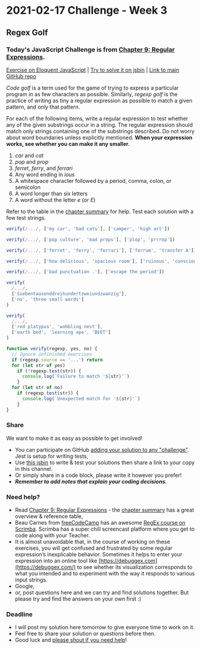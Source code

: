 # 2021-02-17 Challenge - Week 3

## Regex Golf

### Today's JavaScript Challenge is from [Chapter 9: Regular Expressions](<[https://eloquentjavascript.net/06_object.html](https://eloquentjavascript.net/09_regexp.html)>).

[Exercise on Eloquent JavaScript](https://eloquentjavascript.net/09_regexp.html#h_TcUD2vzyMe) | [Try to solve it on jsbin](https://jsbin.com/reposozima/edit?js,console) | [Link to main GitHub repo](https://github.com/codejourneys-org/wednesday-javascript-challenge)

*Code golf* is a term used for the game of trying to express a particular program in as few characters as possible. Similarly, *regexp golf* is the practice of writing as tiny a regular expression as possible to match a given pattern, and *only* that pattern.

For each of the following items, write a regular expression to test whether any of the given substrings occur in a string. The regular expression should match only strings containing one of the substrings described. Do not worry about word boundaries unless explicitly mentioned. **When your expression works, see whether you can make it any smaller.**

1. *car* and *cat*
2. *pop* and *prop*
3. _ferret_, *ferry*, and *ferrari*
4. Any word ending in *ious*
5. A whitespace character followed by a period, comma, colon, or semicolon
6. A word longer than six letters
7. A word without the letter *e* (or *E*)

Refer to the table in the [chapter summary](https://eloquentjavascript.net/09_regexp.html#summary_regexp) for help. Test each solution with a few test strings.

```js
verify(/.../, ['my car', 'bad cats'], ['camper', 'high art'])

verify(/.../, ['pop culture', 'mad props'], ['plop', 'prrrop'])

verify(/.../, ['ferret', 'ferry', 'ferrari'], ['ferrum', 'transfer A'])

verify(/.../, ['how delicious', 'spacious room'], ['ruinous', 'consciousness'])

verify(/.../, ['bad punctuation .'], ['escape the period'])

verify(
  /.../,
  ['Siebentausenddreihundertzweiundzwanzig'],
  ['no', 'three small words']
)

verify(
  /.../,
  ['red platypus', 'wobbling nest'],
  ['earth bed', 'learning ape', 'BEET']
)

function verify(regexp, yes, no) {
  // Ignore unfinished exercises
  if (regexp.source == '...') return
  for (let str of yes)
    if (!regexp.test(str)) {
      console.log(`Failure to match '${str}'`)
    }
  for (let str of no)
    if (regexp.test(str)) {
      console.log(`Unexpected match for '${str}'`)
    }
}
```

### Share

We want to make it as easy as possible to get involved!

- You can participate on GitHub [adding your solution to any "challenge"](https://github.com/codejourneys-org/wednesday-javascript-challenge/blob/main/challenges/how-to.md). Jest is setup for writing tests,
- Use [this jsbin](https://jsbin.com/reposozima/edit?js,console) to write & test your solutions then share a link to your copy in this channel.
- Or simply share in a code block, please write it however you prefer!
- **_Remember to add notes that explain your coding decisions._**

### Need help?

- Read [Chapter 9: Regular Expressions](https://eloquentjavascript.net/06_object.html) - the [chapter summary](https://eloquentjavascript.net/09_regexp.html#h_ErccPg/l98) has a great overview & reference table,
- Beau Carnes from [freeCodeCamp](https://www.freecodecamp.org/) has an awesome [RegEx course on Scrimba](https://scrimba.com/learn/regularexpressions). Scrimba has a super chill screencast platform where you get to code along with your Teacher.
- It is almost unavoidable that, in the course of working on these exercises, you will get confused and frustrated by some regular expression’s inexplicable behavior. Sometimes it helps to enter your expression into an online tool like [https://debuggex.com](https://debuggex.com/) to see whether its visualization corresponds to what you intended and to experiment with the way it responds to various input strings.
- Google,
- or, post questions here and we can try and find solutions together. But please try and find the answers on your own first :)

### Deadline

- I will post my solution here tomorrow to give everyone time to work on it.
- Feel free to share your solution or questions before then.
- Good luck and [please shout if you need help](https://twitter.com/_moodybones)!

